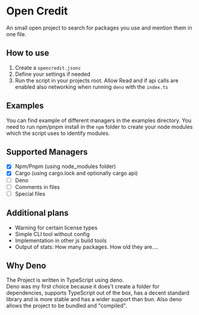 # Open Credit

An small open project to search for packages you use and mention them in one
file.

## How to use

1. Create a `opencredit.jsonc`
2. Define your settings if needed
3. Run the script in your projects root. Allow Read and if api calls are enabled
   also networking when running `deno` with the `index.ts`

## Examples

You can find example of different managers in the examples directory. You need
to run npm/pnpm install in the `npm` folder to create your node modules which
the script uses to identify modules.

## Supported Managers

- [x] Npm/Pnpm (using node_modules folder)
- [x] Cargo (using cargo.lock and optionally cargo api)
- [ ] Deno
- [ ] Comments in files
- [ ] Special files

## Additional plans

- Warning for certain license types
- Simple CLI tool without config
- Implementation in other js build tools
- Output of stats: How many packages. How old they are....

## Why Deno

The Project is written in TypeScript using deno.<br> Deno was my first choice
because it does't create a folder for dependencies, supports TypeScript out of
the box, has a decent standard library and is more stable and has a wider
support than bun. Also deno allows the project to be bundled and "compiled".
